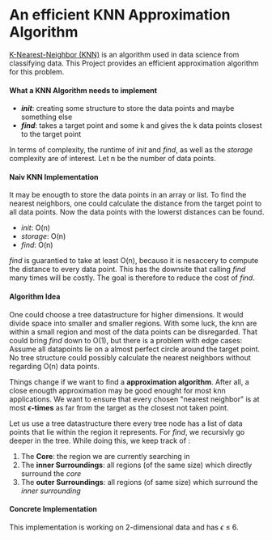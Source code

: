 # An efficient KNN Approximation Algorithm
[K-Nearest-Neighbor (KNN)](https://en.wikipedia.org/wiki/K-nearest_neighbors_algorithm) is an algorithm used in data science from classifying data.
This Project provides an efficient approximation algorithm for this problem.

#### What a KNN Algorithm needs to implement
* ***init***: creating some structure to store the data points and maybe something else
* ***find***: takes a target point and some k and gives the k data points closest to the target point 

In terms of complexity, the runtime of *init* and *find*, as well as the *storage* complexity are of interest.
Let n be the number of data points.

#### Naiv KNN Implementation
It may be enougth to store the data points in an array or list. To find the nearest neighbors, one could calculate the distance from the target point to all data points. Now the data points with the lowerst distances can be found. 

* *init*: O(n)
* *storage*: O(n)
* *find*: O(n)

*find* is guarantied to take at least O(n), becauso it is nesaccery to compute the distance to every data point. This has the downsite that calling *find* many times will be costly. The goal is therefore to reduce the cost of *find*.

#### Algorithm Idea
One could choose a tree datastructure for higher dimensions. It would divide space into smaller and smaller regions. With some luck, the knn are within a small region and most of the data points can be disregarded. That could bring *find* down to O(1), but there is a problem with edge cases: Assume all datapoints lie on a almost perfect circle around the target point. No tree structure could possibly calculate the nearest neighbors without regarding O(n) data points. 

Things change if we want to find a **approximation algorithm**. After all, a close enougth approximation may be good enought for most knn applications.
We want to ensure that every chosen "nearest neighbor" is at most **$\epsilon$-times** as far from the target as the closest not taken point.

Let us use a tree datastructure there every tree node has a list of data points that lie within the region it represents. For *find*, we recursivly go deeper in the tree. While doing this, we keep track of :
1. The **Core**: the region we are currently searching in
2. The **inner Surroundings**: all regions (of the same size) which directly surround the *core*
3. The **outer Surroundings**: all regions (of same size) which surround the *inner surrounding*


#### Concrete Implementation
This implementation is working on 2-dimensional data and has $\epsilon$ $\le$ 6. 
